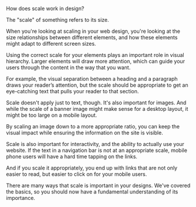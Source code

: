 <!-- @format -->

How does scale work in design?

The "scale" of something refers to its size.

When you're looking at scaling in your web design, you're looking at the size relationships between different elements, and how these elements might adapt to different screen sizes.

Using the correct scale for your elements plays an important role in visual hierarchy. Larger elements will draw more attention, which can guide your users through the content in the way that you want.

For example, the visual separation between a heading and a paragraph draws your reader’s attention, but the scale should be appropriate to get an eye-catching text that pulls your reader to that section.

Scale doesn't apply just to text, though. It's also important for images. And while the scale of a banner image might make sense for a desktop layout, it might be too large on a mobile layout.

By scaling an image down to a more appropriate ratio, you can keep the visual impact while ensuring the information on the site is visible.

Scale is also important for interactivity, and the ability to actually use your website. If the text in a navigation bar is not at an appropriate scale, mobile phone users will have a hard time tapping on the links.

And if you scale it appropriately, you end up with links that are not only easier to read, but easier to click on for your mobile users.

There are many ways that scale is important in your designs. We've covered the basics, so you should now have a fundamental understanding of its importance.
